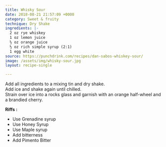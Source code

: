 ```yaml
---
title: Whisky Sour
date: 2018-08-21 21:57:09 +0000
category: Sweet & fruity
technique: Dry Shake
ingredients: |-
  2 oz rye whiskey
  1 oz lemon juice
  ½ oz orange juice
  ½ oz rich simple syrup (2:1)
  1 egg white
source: https://punchdrink.com/recipes/dan-sabos-whiskey-sour/
image: /assets/img/whisky-sour.jpg
layout: recipe-single

---
```

Add all ingredients to a mixing tin and dry shake.  
Add ice and shake again until chilled.  
Strain over ice into a rocks glass and garnish with an orange half-wheel and a brandied cherry.


**Riffs :**  
- Use Grenadine syrup
- Use Honey Syrup
- Use Maple syrup
- Add bitterness
- Add Pimento Bitter